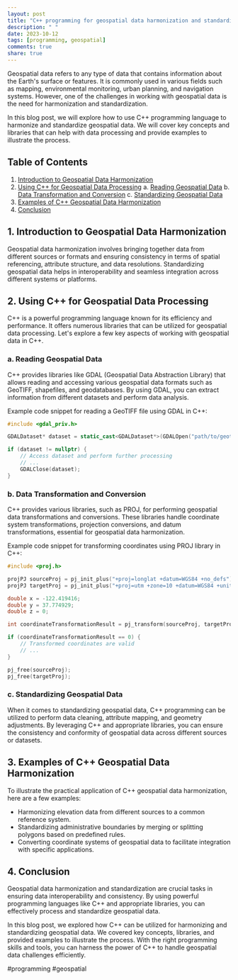 ```yaml
---
layout: post
title: "C++ programming for geospatial data harmonization and standardization"
description: " "
date: 2023-10-12
tags: [programming, geospatial]
comments: true
share: true
---
```


Geospatial data refers to any type of data that contains information about the Earth's surface or features. It is commonly used in various fields such as mapping, environmental monitoring, urban planning, and navigation systems. However, one of the challenges in working with geospatial data is the need for harmonization and standardization.

In this blog post, we will explore how to use C++ programming language to harmonize and standardize geospatial data. We will cover key concepts and libraries that can help with data processing and provide examples to illustrate the process.

## Table of Contents
1. [Introduction to Geospatial Data Harmonization](#intro-geo-harmonization)
2. [Using C++ for Geospatial Data Processing](#cpp-geo-processing)
    a. [Reading Geospatial Data](#read-geo-data)
    b. [Data Transformation and Conversion](#data-transformation)
    c. [Standardizing Geospatial Data](#standardize-geo-data)
3. [Examples of C++ Geospatial Data Harmonization](#cpp-geo-examples)
4. [Conclusion](#conclusion)

## 1. Introduction to Geospatial Data Harmonization <a name="intro-geo-harmonization"></a>
Geospatial data harmonization involves bringing together data from different sources or formats and ensuring consistency in terms of spatial referencing, attribute structure, and data resolutions. Standardizing geospatial data helps in interoperability and seamless integration across different systems or platforms.

## 2. Using C++ for Geospatial Data Processing <a name="cpp-geo-processing"></a>
C++ is a powerful programming language known for its efficiency and performance. It offers numerous libraries that can be utilized for geospatial data processing. Let's explore a few key aspects of working with geospatial data in C++.

### a. Reading Geospatial Data <a name="read-geo-data"></a>
C++ provides libraries like GDAL (Geospatial Data Abstraction Library) that allows reading and accessing various geospatial data formats such as GeoTIFF, shapefiles, and geodatabases. By using GDAL, you can extract information from different datasets and perform data analysis.

Example code snippet for reading a GeoTIFF file using GDAL in C++:
```cpp
#include <gdal_priv.h>

GDALDataset* dataset = static_cast<GDALDataset*>(GDALOpen("path/to/geotiff.tif", GA_ReadOnly));

if (dataset != nullptr) {
    // Access dataset and perform further processing
    // ...
    GDALClose(dataset);
}
```

### b. Data Transformation and Conversion <a name="data-transformation"></a>
C++ provides various libraries, such as PROJ, for performing geospatial data transformations and conversions. These libraries handle coordinate system transformations, projection conversions, and datum transformations, essential for geospatial data harmonization.

Example code snippet for transforming coordinates using PROJ library in C++:
```cpp
#include <proj.h>

projPJ sourceProj = pj_init_plus("+proj=longlat +datum=WGS84 +no_defs");
projPJ targetProj = pj_init_plus("+proj=utm +zone=10 +datum=WGS84 +units=m +no_defs");

double x = -122.419416;
double y = 37.774929;
double z = 0;

int coordinateTransformationResult = pj_transform(sourceProj, targetProj, 1, 1, &x, &y, &z);

if (coordinateTransformationResult == 0) {
    // Transformed coordinates are valid
    // ...
}

pj_free(sourceProj);
pj_free(targetProj);
```

### c. Standardizing Geospatial Data <a name="standardize-geo-data"></a>
When it comes to standardizing geospatial data, C++ programming can be utilized to perform data cleaning, attribute mapping, and geometry adjustments. By leveraging C++ and appropriate libraries, you can ensure the consistency and conformity of geospatial data across different sources or datasets.

## 3. Examples of C++ Geospatial Data Harmonization <a name="cpp-geo-examples"></a>
To illustrate the practical application of C++ geospatial data harmonization, here are a few examples:

- Harmonizing elevation data from different sources to a common reference system.
- Standardizing administrative boundaries by merging or splitting polygons based on predefined rules.
- Converting coordinate systems of geospatial data to facilitate integration with specific applications.

## 4. Conclusion <a name="conclusion"></a>
Geospatial data harmonization and standardization are crucial tasks in ensuring data interoperability and consistency. By using powerful programming languages like C++ and appropriate libraries, you can effectively process and standardize geospatial data.

In this blog post, we explored how C++ can be utilized for harmonizing and standardizing geospatial data. We covered key concepts, libraries, and provided examples to illustrate the process. With the right programming skills and tools, you can harness the power of C++ to handle geospatial data challenges efficiently.

#programming #geospatial